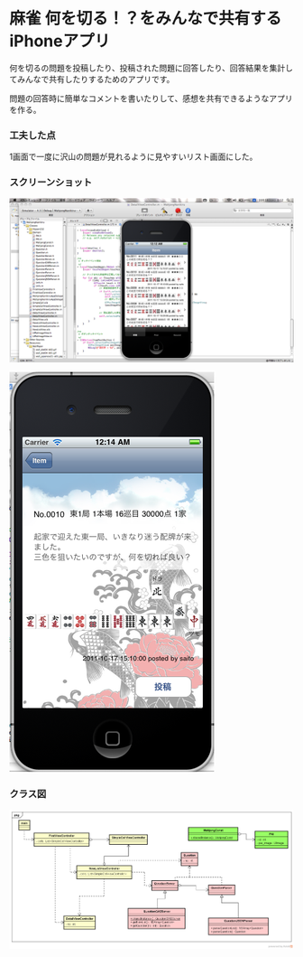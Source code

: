 # 麻雀 何を切る！？をみんなで共有するiPhoneアプリ

何を切るの問題を投稿したり、投稿された問題に回答したり、回答結果を集計してみんなで共有したりするためのアプリです。

問題の回答時に簡単なコメントを書いたりして、感想を共有できるようなアプリを作る。

### 工夫した点
1画面で一度に沢山の問題が見れるように見やすいリスト画面にした。

### スクリーンショット  
![iPhone_Screenshot_1.png](https://github.com/asksaito/iOS_MahjongNanikiru/blob/master/iPhone_Screenshot_1.png)

![iPhone_Screenshot_2.png](https://github.com/asksaito/iOS_MahjongNanikiru/blob/master/iPhone_Screenshot_2.png)

### クラス図  
![iPhone_Nanikiru_ClassDiagram.png](https://github.com/asksaito/iOS_MahjongNanikiru/blob/master/iPhone_Nanikiru_ClassDiagram.png)
